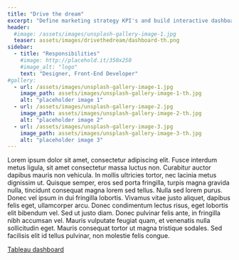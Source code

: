 ```yaml
---
title: "Drive the dream"
excerpt: "Define marketing strategy KPI's and build interactive dashboards"
header:
  #image: /assets/images/unsplash-gallery-image-1.jpg
  teaser: assets/images/drivethedream/dashboard-th.png
sidebar:
  - title: "Responsibilities"
    #image: http://placehold.it/350x250
    #image_alt: "logo"
    text: "Designer, Front-End Developer"
#gallery:
  - url: /assets/images/unsplash-gallery-image-1.jpg
    image_path: assets/images/unsplash-gallery-image-1-th.jpg
    alt: "placeholder image 1"
  - url: /assets/images/unsplash-gallery-image-2.jpg
    image_path: assets/images/unsplash-gallery-image-2-th.jpg
    alt: "placeholder image 2"
  - url: /assets/images/unsplash-gallery-image-3.jpg
    image_path: assets/images/unsplash-gallery-image-3-th.jpg
    alt: "placeholder image 3"
---
```


Lorem ipsum dolor sit amet, consectetur adipiscing elit. Fusce interdum metus ligula, sit amet consectetur massa luctus non. Curabitur auctor dapibus mauris non vehicula. In mollis ultricies tortor, nec lacinia metus dignissim ut. Quisque semper, eros sed porta fringilla, turpis magna gravida nulla, tincidunt consequat magna lorem sed tellus. Nulla sed lorem purus. Donec vel ipsum in dui fringilla lobortis. Vivamus vitae justo aliquet, dapibus felis eget, ullamcorper arcu. Donec condimentum lectus risus, eget lobortis elit bibendum vel. Sed ut justo diam. Donec pulvinar felis ante, in fringilla nibh accumsan vel. Mauris vulputate feugiat quam, et venenatis nulla sollicitudin eget. Mauris consequat tortor ut magna tristique sodales. Sed facilisis elit id tellus pulvinar, non molestie felis congue.


[Tableau dashboard](https://public.tableau.com/profile/mikhailr#!/vizhome/DriveYourDream/Dashboard1)
